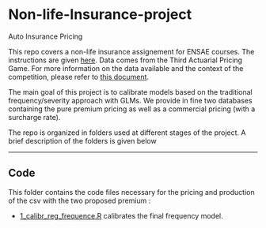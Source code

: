 # Non-life-Insurance-project
Auto Insurance Pricing

This repo covers a non-life insurance assignement for ENSAE courses. The instructions are given [here](https://github.com/Noureddineidir/Non-life-Insurance-project/blob/8018d867cb5fb83720031870876c719ee6952578/consignes/Instruction-Projet.pdf). Data comes from the Third Actuarial Pricing Game. For more information on the data available and the context of the competition, please refer to [this document](https://github.com/Noureddineidir/Non-life-Insurance-project/blob/8018d867cb5fb83720031870876c719ee6952578/consignes/3rdPricingGame.pdf).

The main goal of this project is to calibrate models based on the traditional frequency/severity approach with GLMs. We provide in fine two databases containing the pure premium pricing as well as a commercial pricing (with a surcharge rate).

The repo is organized in folders used at different stages of the project. A brief description of the folders is given below

-----------------------------------------------------------------------------------------
## Code 

This folder contains the code files necessary for the pricing and production of the csv with the two proposed premium : 

* [1_calibr_reg_frequence.R](https://github.com/Noureddineidir/Non-life-Insurance-project/blob/8018d867cb5fb83720031870876c719ee6952578/code/1_calibr_reg_frequence.R) calibrates the final frequency model. 



